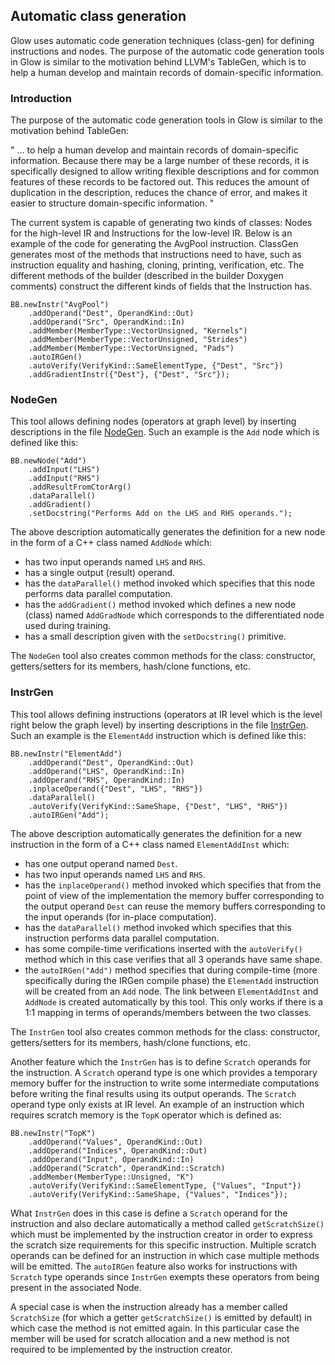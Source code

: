 
## Automatic class generation

Glow uses automatic code generation techniques (class-gen) for defining
instructions and nodes. The purpose of the automatic code generation tools in
Glow is similar to the motivation behind LLVM's TableGen, which is to help a
human develop and maintain records of domain-specific information.

### Introduction

The purpose of the automatic code generation tools in Glow is similar to the
motivation behind TableGen:

" ... to help a human develop and maintain records of domain-specific
information. Because there may be a large number of these records, it is
specifically designed to allow writing flexible descriptions and for common
features of these records to be factored out. This reduces the amount of
duplication in the description, reduces the chance of error, and makes it easier
to structure domain-specific information. "

The current system is capable of generating two kinds of classes: Nodes for the
high-level IR and Instructions for the low-level IR. Below is an example of the
code for generating the AvgPool instruction. ClassGen generates most of the
methods that instructions need to have, such as instruction equality and
hashing, cloning, printing, verification, etc. The different methods of the
builder (described in the builder Doxygen comments) construct the different
kinds of fields that the Instruction has.

  ```
  BB.newInstr("AvgPool")
      .addOperand("Dest", OperandKind::Out)
      .addOperand("Src", OperandKind::In)
      .addMember(MemberType::VectorUnsigned, "Kernels")
      .addMember(MemberType::VectorUnsigned, "Strides")
      .addMember(MemberType::VectorUnsigned, "Pads")
      .autoIRGen()
      .autoVerify(VerifyKind::SameElementType, {"Dest", "Src"})
      .addGradientInstr({"Dest"}, {"Dest", "Src"});
  ```

### NodeGen

This tool allows defining nodes (operators at graph level) by inserting
descriptions in the file [NodeGen](https://github.com/pytorch/glow/blob/master/tools/ClassGen/NodeGen.cpp).
Such an example is the `Add` node which is defined like this:

  ```
  BB.newNode("Add")
      .addInput("LHS")
      .addInput("RHS")
      .addResultFromCtorArg()
      .dataParallel()
      .addGradient()
      .setDocstring("Performs Add on the LHS and RHS operands.");
  ```

The above description automatically generates the definition for a new node
in the form of a C++ class named `AddNode` which:
- has two input operands named `LHS` and `RHS`.
- has a single output (result) operand.
- has the `dataParallel()` method invoked which specifies that this node performs
  data parallel computation.
- has the `addGradient()` method invoked which defines a new node (class) named
  `AddGradNode` which corresponds to the differentiated node used during training.
- has a small description given with the `setDocstring()` primitive.

The `NodeGen` tool also creates common methods for the class: constructor, getters/setters for
its members, hash/clone functions, etc.

### InstrGen

This tool allows defining instructions (operators at IR level which is the level
right below the graph level) by inserting descriptions in the file [InstrGen](https://github.com/pytorch/glow/blob/master/tools/ClassGen/InstrGen.cpp).
Such an example is the `ElementAdd` instruction which is defined like this:

  ```
  BB.newInstr("ElementAdd")
      .addOperand("Dest", OperandKind::Out)
      .addOperand("LHS", OperandKind::In)
      .addOperand("RHS", OperandKind::In)
      .inplaceOperand({"Dest", "LHS", "RHS"})
      .dataParallel()
      .autoVerify(VerifyKind::SameShape, {"Dest", "LHS", "RHS"})
      .autoIRGen("Add");
  ```

The above description automatically generates the definition for a new instruction
in the form of a C++ class named `ElementAddInst` which:
- has one output operand named `Dest`.
- has two input operands named `LHS` and `RHS`.
- has the `inplaceOperand()` method invoked which specifies that from the point of view
  of the implementation the memory buffer corresponding to the output operand `Dest`
  can reuse the memory buffers corresponding to the input operands (for in-place computation).
- has the `dataParallel()` method invoked which specifies that this instruction performs
  data parallel computation.
- has some compile-time verifications inserted with the `autoVerify()` method which in this
  case verifies that all 3 operands have same shape.
- the `autoIRGen("Add")` method specifies that during compile-time (more specifically during
  the IRGen compile phase) the `ElementAdd` instruction will be created from an `Add` node.
  The link between `ElementAddInst` and `AddNode` is created automatically by this tool. This
  only works if there is a 1:1 mapping in terms of operands/members between the two classes.

The `InstrGen` tool also creates common methods for the class: constructor, getters/setters for
its members, hash/clone functions, etc.

Another feature which the `InstrGen` has is to define `Scratch` operands for the instruction.
A `Scratch` operand type is one which provides a temporary memory buffer for the instruction to
write some intermediate computations before writing the final results using its output operands.
The `Scratch` operand type only exists at IR level. An example of an instruction which requires
scratch memory is the `TopK` operator which is defined as:

  ```
  BB.newInstr("TopK")
      .addOperand("Values", OperandKind::Out)
      .addOperand("Indices", OperandKind::Out)
      .addOperand("Input", OperandKind::In)
      .addOperand("Scratch", OperandKind::Scratch)
      .addMember(MemberType::Unsigned, "K")
      .autoVerify(VerifyKind::SameElementType, {"Values", "Input"})
      .autoVerify(VerifyKind::SameShape, {"Values", "Indices"});
  ```

What `InstrGen` does in this case is define a `Scratch` operand for the instruction and also declare
automatically a method called `getScratchSize()` which must be implemented by the instruction creator
in order to express the scratch size requirements for this specific instruction. Multiple scratch
operands can be defined for an instruction in which case multiple methods will be emitted. The
`autoIRGen` feature also works for instructions with `Scratch` type operands since `InstrGen` exempts
these operators from being present in the associated Node.

A special case is when the instruction already has a member called `ScratchSize` (for which a getter
`getScratchSize()` is emitted by default) in which case the method is not emitted again. In this
particular case the member will be used for scratch allocation and a new method is not required to be
implemented by the instruction creator.
